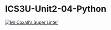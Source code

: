 # ICS3U-Unit2-04-Python

[![Mr Coxall's Super Linter](https://github.com/Cameron-Diedrich/ICS3U-Unit2-04-Python/workflows/Mr%20Coxall's%20Super%20Linter/badge.svg)](https://github.com/Cameron-Diedrich/ICS3U-Unit2-04-Python/actions/)
